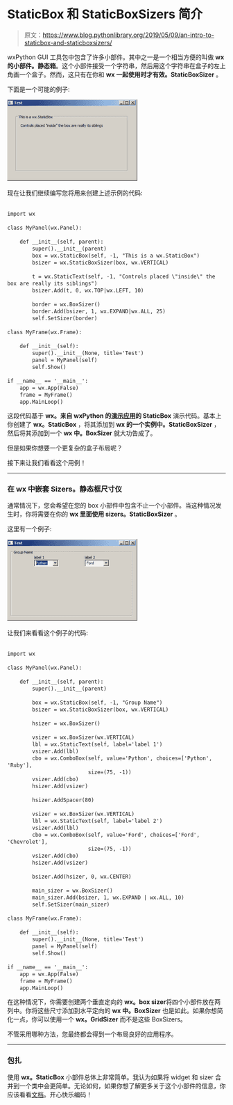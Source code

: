 # StaticBox 和 StaticBoxSizers 简介

> 原文：<https://www.blog.pythonlibrary.org/2019/05/09/an-intro-to-staticbox-and-staticboxsizers/>

wxPython GUI 工具包中包含了许多小部件。其中之一是一个相当方便的叫做 **wx 的小部件。静态箱**。这个小部件接受一个字符串，然后用这个字符串在盒子的左上角画一个盒子。然而，这只有在你和 **wx 一起使用时才有效。StaticBoxSizer** 。

下面是一个可能的例子:

![Simple wx.StaticBox](img/a9fed5f0c9ddb28b8936783e00300c73.png)

现在让我们继续编写您将用来创建上述示例的代码:

```

import wx

class MyPanel(wx.Panel):

    def __init__(self, parent):
        super().__init__(parent)
        box = wx.StaticBox(self, -1, "This is a wx.StaticBox")
        bsizer = wx.StaticBoxSizer(box, wx.VERTICAL)

        t = wx.StaticText(self, -1, "Controls placed \"inside\" the box are really its siblings")
        bsizer.Add(t, 0, wx.TOP|wx.LEFT, 10)

        border = wx.BoxSizer()
        border.Add(bsizer, 1, wx.EXPAND|wx.ALL, 25)
        self.SetSizer(border)

class MyFrame(wx.Frame):

    def __init__(self):
        super().__init__(None, title='Test')
        panel = MyPanel(self)
        self.Show()

if __name__ == '__main__':
    app = wx.App(False)
    frame = MyFrame()
    app.MainLoop()

```

这段代码基于 **wx。来自 wxPython 的[演示应用](https://extras.wxpython.org/wxPython4/extras/)的 StaticBox** 演示代码。基本上你创建了 **wx。StaticBox** ，将其添加到 **wx 的一个实例中。StaticBoxSizer** ，然后将其添加到一个 **wx 中。BoxSizer** 就大功告成了。

但是如果你想要一个更复杂的盒子布局呢？

接下来让我们看看这个用例！

* * *

### 在 wx 中嵌套 Sizers。静态框尺寸仪

通常情况下，您会希望在您的 box 小部件中包含不止一个小部件。当这种情况发生时，你将需要在你的 **wx 里面使用 sizers。StaticBoxSizer** 。

这里有一个例子:

![StaticBoxSizer with nested sizers](img/6221cc6e10f43c110c9972cf35f58dbf.png)

让我们来看看这个例子的代码:

```

import wx

class MyPanel(wx.Panel):

    def __init__(self, parent):
        super().__init__(parent)

        box = wx.StaticBox(self, -1, "Group Name")
        bsizer = wx.StaticBoxSizer(box, wx.VERTICAL)

        hsizer = wx.BoxSizer()

        vsizer = wx.BoxSizer(wx.VERTICAL)
        lbl = wx.StaticText(self, label='label 1')
        vsizer.Add(lbl)
        cbo = wx.ComboBox(self, value='Python', choices=['Python', 'Ruby'],
                          size=(75, -1))
        vsizer.Add(cbo)
        hsizer.Add(vsizer)

        hsizer.AddSpacer(80)

        vsizer = wx.BoxSizer(wx.VERTICAL)
        lbl = wx.StaticText(self, label='label 2')
        vsizer.Add(lbl)
        cbo = wx.ComboBox(self, value='Ford', choices=['Ford', 'Chevrolet'],
                          size=(75, -1))
        vsizer.Add(cbo)
        hsizer.Add(vsizer)

        bsizer.Add(hsizer, 0, wx.CENTER)

        main_sizer = wx.BoxSizer()
        main_sizer.Add(bsizer, 1, wx.EXPAND | wx.ALL, 10)
        self.SetSizer(main_sizer)

class MyFrame(wx.Frame):

    def __init__(self):
        super().__init__(None, title='Test')
        panel = MyPanel(self)
        self.Show()

if __name__ == '__main__':
    app = wx.App(False)
    frame = MyFrame()
    app.MainLoop()

```

在这种情况下，你需要创建两个垂直定向的 **wx。box sizer**将四个小部件放在两列中。你将这些尺寸添加到水平定向的 **wx 中。BoxSizer** 也是如此。如果你想简化一点，你可以使用一个 **wx。GridSizer** 而不是这些 BoxSizers。

不管采用哪种方法，您最终都会得到一个布局良好的应用程序。

* * *

### 包扎

使用 **wx。StaticBox** 小部件总体上非常简单。我认为如果将 widget 和 sizer 合并到一个类中会更简单。无论如何，如果你想了解更多关于这个小部件的信息，你应该看看[文档](https://wxpython.org/Phoenix/docs/html/wx.StaticBox.html)。开心快乐编码！